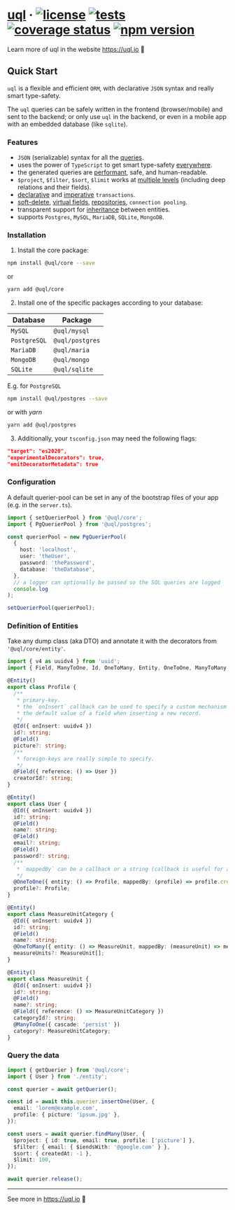 # [uql](https://uql.io) &middot; [![license](https://img.shields.io/badge/license-MIT-blue.svg)](https://github.com/rogerpadilla/uql/blob/main/LICENSE) [![tests](https://github.com/rogerpadilla/uql/actions/workflows/tests.yml/badge.svg)](https://github.com/rogerpadilla/uql) [![coverage status](https://coveralls.io/repos/rogerpadilla/uql/badge.svg?branch=main)](https://coveralls.io/r/rogerpadilla/uql?branch=main) [![npm version](https://badge.fury.io/js/%40uql%2Fcore.svg)](https://badge.fury.io/js/%40uql%2Fcore)

Learn more of uql in the website https://uql.io :high_brightness:

## Quick Start

`uql` is a flexible and efficient `ORM`, with declarative `JSON` syntax and really smart type-safety.

The `uql` queries can be safely written in the frontend (browser/mobile) and sent to the backend; or only use `uql` in the backend, or even in a mobile app with an embedded database (like `sqlite`).

### <a name="features"></a> Features

- `JSON` (serializable) syntax for all the [queries](https://uql.io/docs/querying-logical-operators).
- uses the power of `TypeScript` to get smart type-safety [everywhere](https://uql.io/docs/api-repository).
- the generated queries are [performant](https://uql.io/docs/querying-retrieve-relations), safe, and human-readable.
- `$project`, `$filter`, `$sort`, `$limit` works at [multiple levels](https://uql.io/docs/querying-retrieve-relations) (including deep relations and their fields).
- [declarative](https://uql.io/docs/transactions-declarative) and [imperative](https://uql.io/docs/transactions-imperative) `transactions`.
- [soft-delete](https://uql.io/docs/entities-soft-delete), [virtual fields](https://uql.io/docs/entities-virtual-fields), [repositories](https://uql.io/docs/api-repository), `connection pooling`.
- transparent support for [inheritance](https://uql.io/docs/entities-advanced) between entities.
- supports `Postgres`, `MySQL`, `MariaDB`, `SQLite`, `MongoDB`.

### <a name="installation"></a> Installation

1. Install the core package:

```sh
npm install @uql/core --save
```

or

```sh
yarn add @uql/core
```

2. Install one of the specific packages according to your database:

| Database     | Package         |
| ------------ | --------------- |
| `MySQL`      | `@uql/mysql`    |
| `PostgreSQL` | `@uql/postgres` |
| `MariaDB`    | `@uql/maria`    |
| `MongoDB`    | `@uql/mongo`    |
| `SQLite`     | `@uql/sqlite`   |

E.g. for `PostgreSQL`

```sh
npm install @uql/postgres --save
```

or with _yarn_

```sh
yarn add @uql/postgres
```

3. Additionally, your `tsconfig.json` may need the following flags:

```json
"target": "es2020",
"experimentalDecorators": true,
"emitDecoratorMetadata": true
```

### <a name="configuration"></a> Configuration

A default querier-pool can be set in any of the bootstrap files of your app (e.g. in the `server.ts`).

```ts
import { setQuerierPool } from '@uql/core';
import { PgQuerierPool } from '@uql/postgres';

const querierPool = new PgQuerierPool(
  {
    host: 'localhost',
    user: 'theUser',
    password: 'thePassword',
    database: 'theDatabase',
  },
  // a logger can optionally be passed so the SQL queries are logged
  console.log
);

setQuerierPool(querierPool);
```

### <a name="definition-of-entities"></a> Definition of Entities

Take any dump class (aka DTO) and annotate it with the decorators from `'@uql/core/entity'`.

```ts
import { v4 as uuidv4 } from 'uuid';
import { Field, ManyToOne, Id, OneToMany, Entity, OneToOne, ManyToMany } from '@uql/core/entity';

@Entity()
export class Profile {
  /**
   * primary-key.
   * the `onInsert` callback can be used to specify a custom mechanism for auto-generating
   * the default value of a field when inserting a new record.
   */
  @Id({ onInsert: uuidv4 })
  id?: string;
  @Field()
  picture?: string;
  /**
   * foreign-keys are really simple to specify.
   */
  @Field({ reference: () => User })
  creatorId?: string;
}

@Entity()
export class User {
  @Id({ onInsert: uuidv4 })
  id?: string;
  @Field()
  name?: string;
  @Field()
  email?: string;
  @Field()
  password?: string;
  /**
   * `mappedBy` can be a callback or a string (callback is useful for auto-refactoring).
   */
  @OneToOne({ entity: () => Profile, mappedBy: (profile) => profile.creatorId, cascade: true })
  profile?: Profile;
}

@Entity()
export class MeasureUnitCategory {
  @Id({ onInsert: uuidv4 })
  id?: string;
  @Field()
  name?: string;
  @OneToMany({ entity: () => MeasureUnit, mappedBy: (measureUnit) => measureUnit.category })
  measureUnits?: MeasureUnit[];
}

@Entity()
export class MeasureUnit {
  @Id({ onInsert: uuidv4 })
  id?: string;
  @Field()
  name?: string;
  @Field({ reference: () => MeasureUnitCategory })
  categoryId?: string;
  @ManyToOne({ cascade: 'persist' })
  category?: MeasureUnitCategory;
}
```

### <a name="query-data"></a> Query the data

```ts
import { getQuerier } from '@uql/core';
import { User } from './entity';

const querier = await getQuerier();

const id = await this.querier.insertOne(User, {
  email: 'lorem@example.com',
  profile: { picture: 'ipsum.jpg' },
});

const users = await querier.findMany(User, {
  $project: { id: true, email: true, profile: ['picture'] },
  $filter: { email: { $iendsWith: '@google.com' } },
  $sort: { createdAt: -1 },
  $limit: 100,
});

await querier.release();
```

---

See more in https://uql.io :high_brightness:
